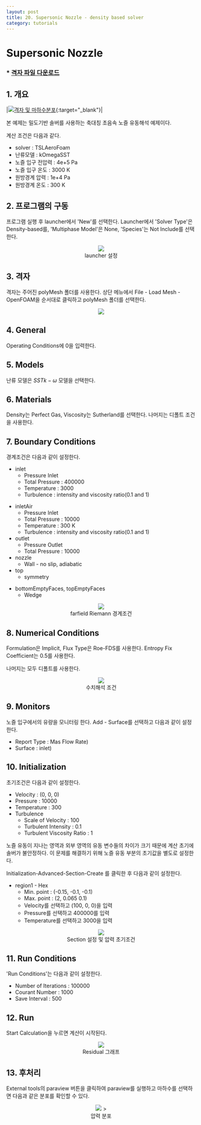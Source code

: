 ```yaml
---
layout: post
title: 20. Supersonic Nozzle - density based solver
category: tutorials
---
```


# Supersonic Nozzle

### * [격자 파일 다운로드](https://drive.google.com/file/d/1Z5d0Ic9GsMxF1fPr8rSCpv9juU223xuM/view?usp=sharing)

## 1. 개요

|[![격자 및 마하수분포](https://github.com/nextfoam/baram-pages/raw/main/screenshots/nozzle/nozzle-mesh.png "격자 및 마하수분포")](https://github.com/nextfoam/baram-pages/raw/main/screenshots/nozzle/nozzle-mesh.png){:target="_blank"}|


본 예제는 밀도기반 솔버를 사용하는 축대칭 초음속 노즐 유동해석 예제이다.

계산 조건은 다음과 같다.

+ solver : TSLAeroFoam
+ 난류모델 : kOmegaSST
+ 노즐 입구 전압력 : 4e+5 Pa
+ 노즐 입구 온도 : 3000 K
+ 원방경계 압력 : 1e+4 Pa
+ 원방경계 온도 : 300 K

## 2. 프로그램의 구동

프로그램 실행 후 launcher에서 'New'를 선택한다. Launcher에서 'Solver Type'은 Density-based를, 'Multiphase Model'은 None, 'Species'는 Not Include를 선택한다.

<p align='center'>
   <img src="https://github.com/nextfoam/baram-pages/raw/main/screenshots/RAE2822/launcher-densityBased.png"> 
    <br> launcher 설정
</p>

## 3. 격자

격자는 주어진 polyMesh 폴더를 사용한다. 상단 메뉴에서 File - Load Mesh - OpenFOAM을 순서대로 클릭하고 polyMesh 폴더를 선택한다. <br>

<p align='center'>
    <img src="https://github.com/nextfoam/baram-pages/raw/main/screenshots/mixingPipe/1.2.png"><br>
</p>

## 4. General

Operating Conditions에 0을 입력한다. 

## 5. Models

난류 모델은 $SST k - \omega$ 모델을 선택한다.

## 6. Materials

Density는 Perfect Gas, Viscosity는 Sutherland를 선택한다. 나머지는 디폴트 조건을 사용한다.
<br>

## 7. Boundary Conditions

경계조건은 다음과 같이 설정한다.

* inlet
  + Pressure Inlet
  + Total Pressure : 400000
  + Temperature : 3000
  + Turbulence : intensity and viscosity ratio(0.1 and 1)
+ inletAir
  + Pressure Inlet
  + Total Pressure : 10000
  + Temperature : 300 K
  + Turbulence : intensity and viscosity ratio(0.1 and 1)
+ outlet
  + Pressure Outlet
  + Total Pressure : 10000
+ nozzle
  + Wall - no slip, adiabatic
+ top 
  + symmetry
  
* bottomEmptyFaces, topEmptyFaces
  + Wedge 
  
<p align='center'>
    <img src="https://github.com/nextfoam/baram-pages/raw/main/screenshots/nozzle/nozzle-inlet.png"> 
    <br> farfield Riemann 경계조건
</p>

  
## 8. Numerical Conditions

Formulation은 Implicit, Flux Type은 Roe-FDS를 사용한다. Entropy Fix Coefficient는 0.5를 사용한다. 

나머지는 모두 디폴트를 사용한다.

<p align='center'>
    <img src="https://github.com/nextfoam/baram-pages/raw/main/screenshots/nozzle/nozzle-nume.png"> 
    <br> 수치해석 조건
</p>

## 9. Monitors

노즐 입구에서의 유량을 모니터링 한다. Add - Surface를 선택하고 다음과 같이 설정한다.

+ Report Type : Mas Flow Rate)
+ Surface : inlet)


## 10. Initialization

초기조건은 다음과 같이 설정한다.

+ Velocity : (0, 0, 0)
+ Pressure : 10000
+ Temperature : 300
+ Turbulence
  + Scale of Velocity : 100
  + Turbulent Intensity : 0.1
  + Turbulent Viscosity Ratio : 1 

노즐 유동이 지나는 영역과 외부 영역의 유동 변수들의 차이가 크기 때문에 계산 초기에 솔버가 불안정하다. 이 문제를 해결하기 위해 노즐 유동 부분의 초기값을 별도로 설정한다.

Initialization-Advanced-Section-Create 를 클릭한 후 다음과 같이 설정한다.

+ region1 - Hex
  + Min. point : (-0.15, -0.1, -0.1)
  + Max. point : (2, 0.065 0.1)
  + Velocity를 선택하고 (100, 0, 0)을 입력
  + Pressure를 선택하고 400000를 입력
  + Temperature를 선택하고 3000을 입력

<p align='center'>
    <img src="https://github.com/nextfoam/baram-pages/raw/main/screenshots/nozzle/nozzle-setFields.png">
    <br> Section 설정 및 압력 초기조건
</p>

## 11. Run Conditions

'Run Conditions'는 다음과 같이 설정한다.

+ Number of Iterations : 100000
+ Courant Number : 1000
+ Save Interval : 500

## 12. Run

Start Calculation을 누르면 계산이 시작된다.

<p align='center'>
    <img src="https://github.com/nextfoam/baram-pages/raw/main/screenshots/nozzle/nozzle-run.png"> 
    <br> Residual 그래프
</p>



## 13. 후처리

External tools의 paraview 버튼을 클릭하여 paraview를 실행하고 마하수를 선택하면 다음과 같은 분포를 확인할 수 있다.

<p align='center'>
    <img src="https://github.com/nextfoam/baram-pages/raw/main/screenshots/nozzle/nozzle-paraview.png"> 
    ><br> 압력 분포
</p>


